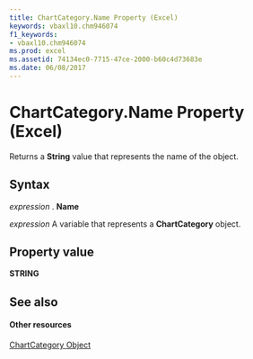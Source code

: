 ```yaml
---
title: ChartCategory.Name Property (Excel)
keywords: vbaxl10.chm946074
f1_keywords:
- vbaxl10.chm946074
ms.prod: excel
ms.assetid: 74134ec0-7715-47ce-2000-b60c4d73683e
ms.date: 06/08/2017
---
```



# ChartCategory.Name Property (Excel)

Returns a  **String** value that represents the name of the object.


## Syntax

 _expression_ . **Name**

 _expression_ A variable that represents a **ChartCategory** object.


## Property value

 **STRING**


## See also


#### Other resources


[ChartCategory Object](chartcategory-object-excel.md)


